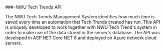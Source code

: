 ###-NWU Tech Trends API

The NWU Tech Trends Management System identifies how much time is saved every time an automation that Tech Trends created has run.
This API is uniquely developed to work together with NWU Tech Trend's system in order to make use of the data stored in the server's database.
The API was developed in ASP.NET Core NET 8 and deployed on Azure network cloud servers.
